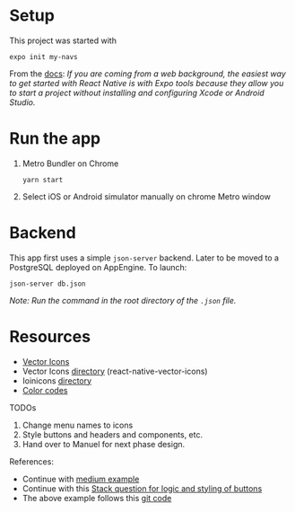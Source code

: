 
# Setup

This project was started with 
    
    expo init my-navs
    
From the [docs](https://facebook.github.io/react-native/docs/getting-started):  *If you are coming from a web background, the easiest way to get started with React Native is with Expo tools because they allow you to start a project without installing and configuring Xcode or Android Studio.*


# Run the app
 
1. Metro Bundler on Chrome

    `yarn start`

2. Select iOS or Android simulator manually on chrome Metro window


# Backend

This app first uses a simple `json-server` backend. Later to be moved to a PostgreSQL deployed on AppEngine. To launch:
    
    json-server db.json
    
*Note: Run the command in the root directory of the `.json` file.* 



# Resources 

- [Vector Icons](https://github.com/oblador/react-native-vector-icons) 
- Vector Icons [directory](https://oblador.github.io/react-native-vector-icons/) (react-native-vector-icons)
- Ioinicons [directory](https://ionicons.com/)
- [Color codes](https://htmlcolorcodes.com/)

TODOs

1. Change menu names to icons
2. Style buttons and headers and components, etc.
3. Hand over to Manuel for next phase design.

References: 

- Continue with [medium example](https://medium.com/@jan.hesters/building-a-react-native-app-with-complex-navigation-using-react-navigation-85a479308f52)
- Continue with this [Stack question for logic and styling of buttons](https://stackoverflow.com/questions/48370008/how-create-a-button-list-for-react-navigation-with-react-native-and-redux)
- The above example follows this [git code](https://github.com/matthiaw/react-native-redux-example/tree/master/src/Components)